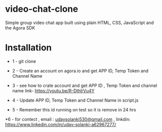 # video-chat-clone
Simple group video chat app built using plain HTML, CSS, JavaScript and the Agora SDK

# Installation
* 1 -  git clone

* 2 - Create an account on agora.io and get APP ID, Temp Token and Channel Name

* 3 - see how to crate account and get APP ID , Temp Token and channel name link- https://youtu.be/R-DthlrVu4Y


* 4 - Update APP ID, Temp Token and Channel Name in script.js  

* 5 - Remember this id running on test so it is remove in 24 hrs

*6 - for contect , email : udaysolanki530@gmail.com , linkdin: https://www.linkedin.com/in/uday-solanki-a62967277/

  
